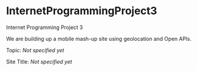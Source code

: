 InternetProgrammingProject3
===========================

Internet Programming Project 3


We are building up a mobile mash-up site using geolocation and Open APIs.

Topic: _Not specified yet_

Site Title: _Not specified yet_
